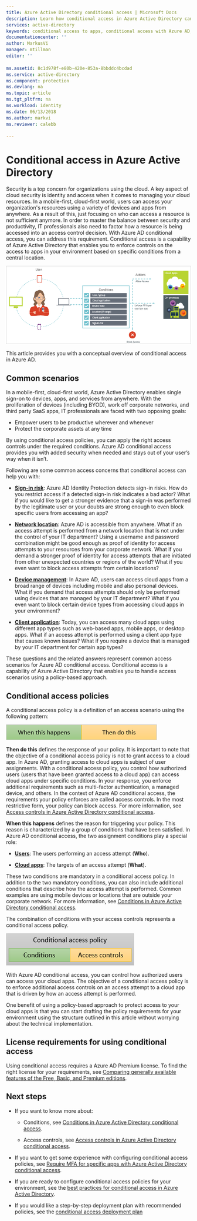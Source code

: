 ```yaml
---
title: Azure Active Directory conditional access | Microsoft Docs
description: Learn how conditional access in Azure Active Directory can help you to manage access control from a central location.
services: active-directory
keywords: conditional access to apps, conditional access with Azure AD, secure access to company resources, conditional access policies
documentationcenter: ''
author: MarkusVi
manager: mtillman
editor: ''

ms.assetid: 8c1d978f-e80b-420e-853a-8bbddc4bcdad
ms.service: active-directory
ms.component: protection
ms.devlang: na
ms.topic: article
ms.tgt_pltfrm: na
ms.workload: identity
ms.date: 06/13/2018
ms.author: markvi
ms.reviewer: calebb

---
```


# Conditional access in Azure Active Directory

Security is a top concern for organizations using the cloud. A key aspect of cloud security is identity and access when it comes to managing your cloud resources. In a mobile-first, cloud-first world, users can access your organization's resources using a variety of devices and apps from anywhere. As a result of this, just focusing on who can access a resource is not sufficient anymore. In order to master the balance between security and productivity, IT professionals also need to factor how a resource is being accessed into an access control decision. With Azure AD conditional access, you can address this requirement. Conditional access is a capability of Azure Active Directory that enables you to enforce controls on the access to apps in your environment based on specific conditions from a central location. 


![Control](./media/active-directory-conditional-access-azure-portal/81.png)

This article provides you with a conceptual overview of conditional access in Azure AD.



## Common scenarios

In a mobile-first, cloud-first world, Azure Active Directory enables single sign-on to devices, apps, and services from anywhere. With the proliferation of devices (including BYOD), work off corporate networks, and third party SaaS apps, IT professionals are faced with two opposing goals:

- Empower users to be productive wherever and whenever
- Protect the corporate assets at any time

By using conditional access policies, you can apply the right access controls under the required conditions. Azure AD conditional access provides you with added security when needed and stays out of your user’s way when it isn’t. 

Following are some common access concerns that conditional access can help you with:



- **[Sign-in risk](active-directory-conditional-access-conditions.md#sign-in-risk)**: Azure AD Identity Protection detects sign-in risks. How do you restrict access if a detected sign-in risk indicates a bad actor? What if you would like to get a stronger evidence that a sign-in was  performed by the legitimate user or your doubts are strong enough to even block specific users from accessing an app?

- **[Network location](active-directory-conditional-access-locations.md)**: Azure AD is accessible from anywhere. What if an access attempt is performed from a network location that is not under the control of your IT department? Using a username and password combination might be good enough as proof of identity for access attempts to your resources from your corporate network. What if you demand a stronger proof of identity for access attempts that are initiated from other unexpected countries or regions of the world? What if you even want to block access attempts from certain locations?  

- **[Device management](active-directory-conditional-access-conditions.md#device-platforms)**: In Azure AD, users can access cloud apps from a broad range of devices including mobile and also personal devices. What if you demand that access attempts should only be performed using devices that are managed by your IT department? What if you even want to block certain device types from accessing cloud apps in your environment? 

- **[Client application](active-directory-conditional-access-conditions.md#client-apps)**: Today, you can access many cloud apps using different app types such as web-based apps, mobile apps, or desktop apps. What if an access attempt is performed using a client app type that causes known issues? What if you require a device that is managed by your IT department for certain app types? 

These questions and the related answers represent common access scenarios for Azure AD conditional access. 
Conditional access is a capability of Azure Active Directory that enables you to handle access scenarios using a policy-based approach.


## Conditional access policies

A conditional access policy is a definition of an access scenario using the following pattern:

![Control](./media/active-directory-conditional-access-azure-portal/10.png)

**Then do this** defines the response of your policy. It is important to note that the objective of a conditional access policy is not to grant access to a cloud app. In Azure AD, granting access to cloud apps is subject of user assignments. With a conditional access policy, you control how authorized users (users that have been granted access to a cloud app) can access cloud apps under specific conditions. In your response, you enforce additional requirements such as multi-factor authentication, a managed device, and others. In the context of Azure AD conditional access, the requirements your policy enforces are called access controls. In the most restrictive form, your policy can block access. For more information, see [Access controls in Azure Active Directory conditional access](active-directory-conditional-access-controls.md).
     

**When this happens** defines the reason for triggering your policy. This reason is characterized by a group of conditions that have been satisfied. In Azure AD conditional access, the two assignment conditions play a special role:

- **[Users](active-directory-conditional-access-conditions.md#users-and-groups)**: The users performing an access attempt (**Who**). 

- **[Cloud apps](active-directory-conditional-access-conditions.md#cloud-apps)**: The targets of an access attempt (**What**).    

These two conditions are mandatory in a conditional access policy. In addition to the two mandatory conditions, you can also include additional conditions that describe how the access attempt is performed. Common examples are using mobile devices or locations that are outside your corporate network. For more information, see [Conditions in Azure Active Directory conditional access](active-directory-conditional-access-conditions.md).   

The combination of conditions with your access controls represents a conditional access policy. 

![Control](./media/active-directory-conditional-access-azure-portal/51.png)

With Azure AD conditional access, you can control how authorized users can access your cloud apps. The objective of a conditional access policy is to enforce additional access controls on an access attempt to a cloud app that is driven by how an access attempt is performed.

One benefit of using a policy-based approach to protect access to your cloud apps is that you can start drafting the policy requirements for your environment using the structure outlined in this article without worrying about the technical implementation. 


## License requirements for using conditional access

Using conditional access requires a Azure AD Premium license. To find the right license for your requirements, see [Comparing generally available features of the Free, Basic, and Premium editions](https://azure.microsoft.com/pricing/details/active-directory/).


## Next steps

- If you want to know more about:
    - Conditions, see [Conditions in Azure Active Directory conditional access](active-directory-conditional-access-conditions.md).

    - Access controls, see [Access controls in Azure Active Directory conditional access](active-directory-conditional-access-controls.md).

- If you want to get some experience with configuring conditional access policies, see [Require MFA for specific apps with Azure Active Directory conditional access](active-directory-conditional-access-app-based-mfa.md).

- If you are ready to configure conditional access policies for your environment, see the [best practices for conditional access in Azure Active Directory](active-directory-conditional-access-best-practices.md). 

- If you would like a step-by-step deployment plan with recommended policies, see the [conditional access deployment plan](http://aka.ms/conditionalaccessdeploymentplan)

